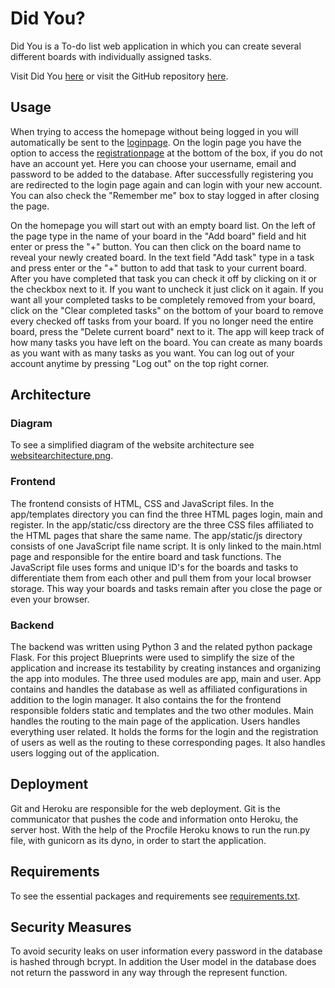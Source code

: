 # Did You?

Did You is a To-do list web application in which you can create several different boards with individually assigned tasks.

Visit Did You [here](https://did-you.herokuapp.com)
or visit the GitHub repository [here](https://github.com/PaulBueckhard/did-you).

## Usage
When trying to access the homepage without being logged in you will automatically be sent to the [loginpage](https://did-you.herokuapp.com/login).
On the login page you have the option to access the [registrationpage](https://did-you.herokuapp.com/register) at the bottom of the box, if you do not have an account yet.
Here you can choose your username, email and password to be added to the database. After successfully registering you are redirected to the login page again and can login with your new account. You can also check the "Remember me" box to stay logged in after closing the page.

On the homepage you will start out with an empty board list. On the left of the page type in the name of your board in the "Add board" field and hit enter or press the "+" button. You can then click on the board name to reveal your newly created board. In the text field "Add task" type in a task and press enter or the "+" button to add that task to your current board. After you have completed that task you can check it off by clicking on it or the checkbox next to it. If you want to uncheck it just click on it again. If you want all your completed tasks to be completely removed from your board, click on the "Clear completed tasks" on the bottom of your board to remove every checked off tasks from your board. If you no longer need the entire board, press the "Delete current board" next to it. The app will keep track of how many tasks you have left on the board. You can create as many boards as you want with as many tasks as you want. You can log out of your account anytime by pressing "Log out" on the top right corner.

## Architecture

### Diagram
To see a simplified diagram of the website architecture see [websitearchitecture.png](websitearchitecture.png).

### Frontend
The frontend consists of HTML, CSS and JavaScript files. In the app/templates directory you can find the three HTML pages login, main and register. In the app/static/css directory are the three CSS files affiliated to the HTML pages that share the same name. The app/static/js directory consists of one JavaScript file name script. It is only linked to the main.html page and responsible for the entire board and task functions. The JavaScript file uses forms and unique ID's for the boards and tasks to differentiate them from each other and pull them from your local browser storage. This way your boards and tasks remain after you close the page or even your browser. 

### Backend
The backend was written using Python 3 and the related python package Flask. For this project Blueprints were used to simplify the size of the application and increase its testability by creating instances and organizing the app into modules. The three used modules are app, main and user. App contains and handles the database as well as affiliated configurations in addition to the login manager. It also contains the for the frontend responsible folders static and templates and the two other modules. Main handles the routing to the main page of the application. Users handles everything user related. It holds the forms for the login and the registration of users as well as the routing to these corresponding pages. It also handles users logging out of the application.

## Deployment
Git and Heroku are responsible for the web deployment. Git is the communicator that pushes the code and information onto Heroku, the server host. With the help of the Procfile Heroku knows to run the run.py file, with gunicorn as its dyno, in order to start the application. 

## Requirements
To see the essential packages and requirements see [requirements.txt](requirements.txt).

## Security Measures
To avoid security leaks on user information every password in the database is hashed through bcrypt. In addition the User model in the database does not return the password in any way through the represent function.